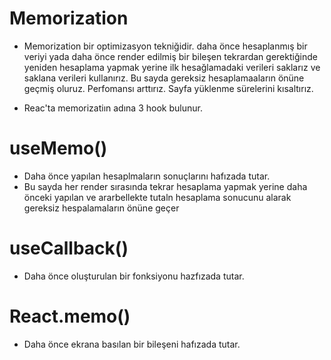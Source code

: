 # Memorization

- Memorization bir optimizasyon tekniğidir.
  daha önce hesaplanmış bir veriyi yada daha önce render edilmiş bir bileşen tekrardan gerektiğinde yeniden hesaplama yapmak yerine ilk hesağlamadaki verileri saklarız ve saklana verileri kullanırız. Bu sayda gereksiz hesaplamaaların önüne geçmiş oluruz. Perfomansı arttırız. Sayfa yüklenme sürelerini kısaltırız.

- Reac'ta memorizatiın adına 3 hook bulunur.

# useMemo()

- Daha önce yapılan hesaplmaların sonuçlarını hafızada tutar.
- Bu sayda her render sırasında tekrar hesaplama yapmak yerine daha önceki yapılan ve ararbellekte tutaln hesaplama sonucunu alarak gereksiz hespalamaların önüne geçer

# useCallback()

- Daha önce oluşturulan bir fonksiyonu hazfızada tutar.

# React.memo()

- Daha önce ekrana basılan bir bileşeni hafızada tutar.

